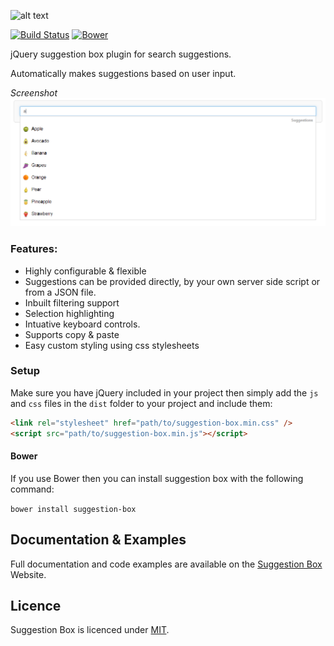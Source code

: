 ![alt text](http://www.suggestion-box.co.uk/images/logo.png "Suggestion Box")

[![Build Status](https://travis-ci.org/craigh411/suggestion-box.svg?branch=2.0)](https://travis-ci.org/craigh411/suggestion-box)
[![Bower](https://img.shields.io/bower/l/bootstrap.svg)](http://bower.io)

jQuery suggestion box plugin for search suggestions. 

Automatically makes suggestions based on user input.

*Screenshot*
![alt text](https://raw.githubusercontent.com/craigh411/suggestion-box/master/screenshot.png "Suggestion box in action")

### Features:

- Highly configurable & flexible
- Suggestions can be provided directly, by your own server side script or from a JSON file.
- Inbuilt filtering support
- Selection highlighting
- Intuative keyboard controls.
- Supports copy & paste
- Easy custom styling using css stylesheets

### Setup

Make sure you have jQuery included in your project then simply add the `js` and `css` files in the `dist` folder to your project and include them:

```html
<link rel="stylesheet" href="path/to/suggestion-box.min.css" />
<script src="path/to/suggestion-box.min.js"></script>
````

#### Bower

If you use Bower then you can install suggestion box with the following command:

`bower install suggestion-box`


## Documentation & Examples

Full documentation and code examples are available on the [Suggestion Box](http://www.suggestion-box.co.uk) Website.

## Licence

Suggestion Box is licenced under [MIT](https://github.com/craigh411/suggestion-box/blob/master/LICENCE).
